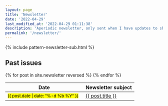 ```yaml
---
layout: page
title: 'Newsletter'
date: '2022-04-29'
last_modified_at: '2022-04-29 01:11:38'
description: 'Aperiodic newsletter, only sent when I have updates to share, mostly about releases or facts from the audio and game industries.'
permalink: '/newsletter/'
---
```

{% include pattern-newsletter-sub.html %}

## Past issues

<table class="table m2m-table-archive table-borderless">
  <thead class="visually-hidden">
    <tr>
      <th>Date</th>
      <th>Newsletter subject</th>
    </tr>
  </thead>
  <tbody>
    {% for post in site.newsletter reversed %}
    <tr>
      <td class="m2m-post-feat_date"><small><mark class="border-radius">{{ post.date | date: "%-d&nbsp;%b&nbsp;%Y" }}</mark>&nbsp;&nbsp;</small></td>
      <td><a href="{{ post.url }}">{{ post.title }}</a></td>
    </tr>
    {% endfor %}
  </tbody>
</table>